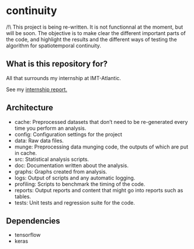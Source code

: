 # continuity

/!\ This project is being re-written. It is not functionnal at the moment, but will be soon. The objective is to make clear the different important parts of the code, and highlight the results and the different ways of testing the algorithm for spatiotemporal continuity.

## What is this repository for?

All that surrounds my internship at IMT-Atlantic. 

See my [internship report.](https://perso.ens-lyon.fr/guillaume.duboc/files/Rapport%20de%20Stage%20L3.pdf)


## Architecture

- cache: Preprocessed datasets that don’t need to be re-generated every time you perform an analysis.
- config: Configuration settings for the project
- data: Raw data files.
- munge: Preprocessing data munging code, the outputs of which are put in cache.
- src: Statistical analysis scripts.
- doc: Documentation written about the analysis.
- graphs: Graphs created from analysis.
- logs: Output of scripts and any automatic logging.
- profiling: Scripts to benchmark the timing of the code.
- reports: Output reports and content that might go into reports such as tables.
- tests: Unit tests and regression suite for the code.


## Dependencies

- tensorflow
- keras
